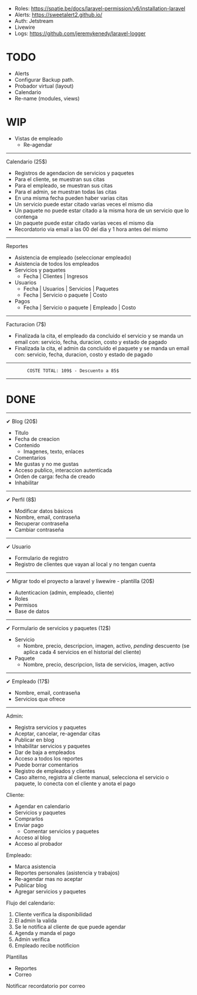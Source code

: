 - Roles: https://spatie.be/docs/laravel-permission/v6/installation-laravel
- Alerts: https://sweetalert2.github.io/
- Auth: Jetstream
- Livewire
- Logs: https://github.com/jeremykenedy/laravel-logger

# TODO

- Alerts
- Configurar Backup path.
- Probador virtual (layout)
- Calendario
- Re-name (modules, views)

# WIP

- Vistas de empleado
  - Re-agendar

----------------------------------------------------------------------------------------
Calendario (25$)
- Registros de agendacion de servicios y paquetes
- Para el cliente, se muestran sus citas
- Para el empleado, se muestran sus citas
- Para el admin, se muestran todas las citas
- En una misma fecha pueden haber varias citas
- Un servicio puede estar citado varias veces el mismo dia
- Un paquete no puede estar citado a la misma hora de un servicio que lo contenga
- Un paquete puede estar citado varias veces el mismo dia
- Recordatorio via email a las 00 del dia y 1 hora antes del mismo
----------------------------------------------------------------------------------------
Reportes
- Asistencia de empleado (seleccionar empleado)
- Asistencia de todos los empleados
- Servicios y paquetes
  - Fecha | Clientes | Ingresos
- Usuarios
  - Fecha | Usuarios | Servicios | Paquetes
  - Fecha | Servicio o paquete | Costo
- Pagos
  - Fecha | Servicio o paquete | Empleado | Costo
----------------------------------------------------------------------------------------
Facturacion (7$)
- Finalizada la cita, el empleado da concluido el servicio y se manda un email con: servicio, fecha, duracion, costo y estado de pagado
- Finalizada la cita, el admin da concluido el paquete y se manda un email con: servicio, fecha, duracion, costo y estado de pagado
----------------------------------------------------------------------------------------
			COSTE TOTAL: 109$ - Descuento a 85$
----------------------------------------------------------------------------------------

# DONE
----------------------------------------------------------------------------------------
✔ Blog (20$)
- Titulo
- Fecha de creacion
- Contenido
  - Imagenes, texto, enlaces
- Comentarios
- Me gustas y no me gustas
- Acceso publico, interaccion autenticada
- Orden de carga: fecha de creado
- Inhabilitar
----------------------------------------------------------------------------------------
✔ Perfil (8$)
- Modificar datos básicos
 - Nombre, email, contraseña
- Recuperar contraseña
- Cambiar contraseña
----------------------------------------------------------------------------------------
✔ Usuario
- Formulario de registro
- Registro de clientes que vayan al local y no tengan cuenta
----------------------------------------------------------------------------------------
✔ Migrar todo el proyecto a laravel y liwewire - plantilla (20$)
- Autenticacion (admin, empleado, cliente)
- Roles
- Permisos
- Base de datos
----------------------------------------------------------------------------------------
✔ Formulario de servicios y paquetes (12$)
- Servicio
  - Nombre, precio, descripcion, imagen, activo, *pending* descuento (se aplica cada 4 servicios en el historial del cliente)
- Paquete
  - Nombre, precio, descripcion, lista de servicios, imagen, activo
----------------------------------------------------------------------------------------
✔ Empleado (17$)
- Nombre, email, contraseña
- Servicios que ofrece
----------------------------------------------------------------------------------------

Admin:
- Registra servicios y paquetes
- Aceptar, cancelar, re-agendar citas
- Publicar en blog
- Inhabilitar servicios y paquetes
- Dar de baja a empleados
- Acceso a todos los reportes
- Puede borrar comentarios
- Registro de empleados y clientes
- Caso alterno, registra al cliente manual, selecciona el servicio o paquete, lo conecta con el cliente y anota el pago

Cliente:
- Agendar en calendario
 - Servicios y paquetes
 - Comprarlos
 - Enviar pago
   - Comentar servicios y paquetes
- Acceso al blog
- Acceso al probador

Empleado:
- Marca asistencia
- Reportes personales (asistencia y trabajos)
- Re-agendar mas no aceptar
- Publicar blog
- Agregar servicios y paquetes

Flujo del calendario:
1. Cliente verifica la disponibilidad
2. El admin la valida
3. Se le notifica al cliente de que puede agendar
4. Agenda y manda el pago
5. Admin verifica
6. Empleado recibe notificion

Plantillas
- Reportes
- Correo

Notificar recordatorio por correo
